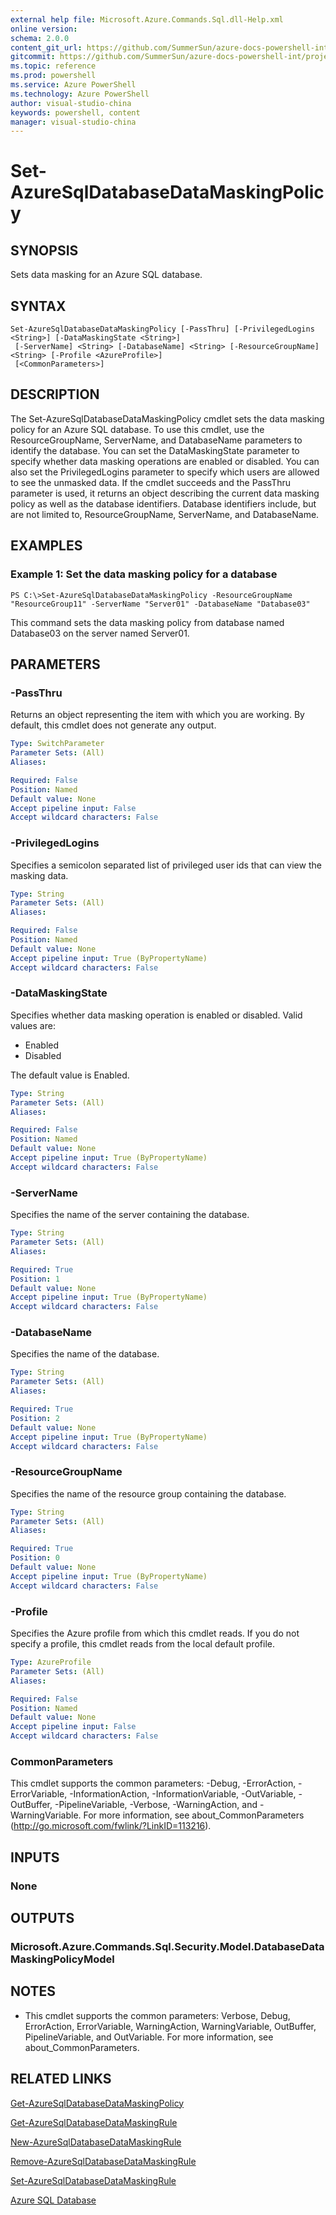 ```yaml
---
external help file: Microsoft.Azure.Commands.Sql.dll-Help.xml
online version: 
schema: 2.0.0
content_git_url: https://github.com/SummerSun/azure-docs-powershell-int/projects/azure-docs-powershell-int/azureps-cmdlets-docs/ResourceManager/AzureRM.Sql/v0.9.8/CmdletMDs/Set-AzureSqlDatabaseDataMaskingPolicy.md
gitcommit: https://github.com/SummerSun/azure-docs-powershell-int/projects/azure-docs-powershell-int/azureps-cmdlets-docs/ResourceManager/AzureRM.Sql/v0.9.8/CmdletMDs/Set-AzureSqlDatabaseDataMaskingPolicy.md
ms.topic: reference
ms.prod: powershell
ms.service: Azure PowerShell
ms.technology: Azure PowerShell
author: visual-studio-china
keywords: powershell, content
manager: visual-studio-china
---
```


# Set-AzureSqlDatabaseDataMaskingPolicy

## SYNOPSIS
Sets data masking for an Azure SQL database.

## SYNTAX

```
Set-AzureSqlDatabaseDataMaskingPolicy [-PassThru] [-PrivilegedLogins <String>] [-DataMaskingState <String>]
 [-ServerName] <String> [-DatabaseName] <String> [-ResourceGroupName] <String> [-Profile <AzureProfile>]
 [<CommonParameters>]
```

## DESCRIPTION
The Set-AzureSqlDatabaseDataMaskingPolicy cmdlet sets the data masking policy for an Azure SQL database.
To use this cmdlet, use the ResourceGroupName, ServerName, and DatabaseName parameters to identify the database.
You can set the DataMaskingState parameter to specify whether data masking operations are enabled or disabled.
You can also set the PrivilegedLogins parameter to specify which users are allowed to see the unmasked data.
If the cmdlet succeeds and the PassThru parameter is used, it returns an object describing the current data masking policy as well as the database identifiers.
Database identifiers include, but are not limited to, ResourceGroupName, ServerName, and DatabaseName.

## EXAMPLES

### Example 1: Set the data masking policy for a database
```
PS C:\>Set-AzureSqlDatabaseDataMaskingPolicy -ResourceGroupName "ResourceGroup11" -ServerName "Server01" -DatabaseName "Database03"
```

This command sets the data masking policy from database named Database03 on the server named Server01.

## PARAMETERS

### -PassThru
Returns an object representing the item with which you are working.
By default, this cmdlet does not generate any output.

```yaml
Type: SwitchParameter
Parameter Sets: (All)
Aliases: 

Required: False
Position: Named
Default value: None
Accept pipeline input: False
Accept wildcard characters: False
```

### -PrivilegedLogins
Specifies a semicolon separated list of privileged user ids that can view the masking data.

```yaml
Type: String
Parameter Sets: (All)
Aliases: 

Required: False
Position: Named
Default value: None
Accept pipeline input: True (ByPropertyName)
Accept wildcard characters: False
```

### -DataMaskingState
Specifies whether data masking operation is enabled or disabled.
Valid values are: 
- Enabled
- Disabled

The default value is Enabled.

```yaml
Type: String
Parameter Sets: (All)
Aliases: 

Required: False
Position: Named
Default value: None
Accept pipeline input: True (ByPropertyName)
Accept wildcard characters: False
```

### -ServerName
Specifies the name of the server containing the database.

```yaml
Type: String
Parameter Sets: (All)
Aliases: 

Required: True
Position: 1
Default value: None
Accept pipeline input: True (ByPropertyName)
Accept wildcard characters: False
```

### -DatabaseName
Specifies the name of the database.

```yaml
Type: String
Parameter Sets: (All)
Aliases: 

Required: True
Position: 2
Default value: None
Accept pipeline input: True (ByPropertyName)
Accept wildcard characters: False
```

### -ResourceGroupName
Specifies the name of the resource group containing the database.

```yaml
Type: String
Parameter Sets: (All)
Aliases: 

Required: True
Position: 0
Default value: None
Accept pipeline input: True (ByPropertyName)
Accept wildcard characters: False
```

### -Profile
Specifies the Azure profile from which this cmdlet reads.
If you do not specify a profile, this cmdlet reads from the local default profile.

```yaml
Type: AzureProfile
Parameter Sets: (All)
Aliases: 

Required: False
Position: Named
Default value: None
Accept pipeline input: False
Accept wildcard characters: False
```

### CommonParameters
This cmdlet supports the common parameters: -Debug, -ErrorAction, -ErrorVariable, -InformationAction, -InformationVariable, -OutVariable, -OutBuffer, -PipelineVariable, -Verbose, -WarningAction, and -WarningVariable. For more information, see about_CommonParameters (http://go.microsoft.com/fwlink/?LinkID=113216).

## INPUTS

### None

## OUTPUTS

### Microsoft.Azure.Commands.Sql.Security.Model.DatabaseDataMaskingPolicyModel

## NOTES
* This cmdlet supports the common parameters: Verbose, Debug, ErrorAction, ErrorVariable, WarningAction, WarningVariable, OutBuffer, PipelineVariable, and OutVariable. For more information, see about_CommonParameters.

## RELATED LINKS

[Get-AzureSqlDatabaseDataMaskingPolicy]()

[Get-AzureSqlDatabaseDataMaskingRule]()

[New-AzureSqlDatabaseDataMaskingRule]()

[Remove-AzureSqlDatabaseDataMaskingRule]()

[Set-AzureSqlDatabaseDataMaskingRule]()

[Azure SQL Database]()

